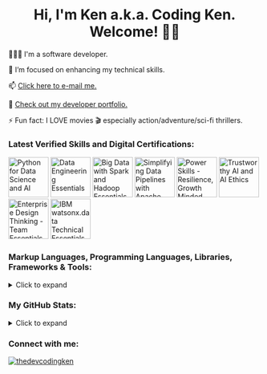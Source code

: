 <meta name="google-site-verification" content="FscKtGNr9FhtKO7F6JX0py_fleDaenj827Abbb02SE8" />

<h1 align="center">Hi, I'm Ken a.k.a. Coding Ken. Welcome! 👋🏾</h1>

👨🏾‍💻 I'm a software developer.<br>

💼 I’m focused on enhancing my technical skills.<br> 

📫 [Click here to e-mail me.](https://linktr.ee/TheDevCodingKen)<br>

👀 [Check out my developer portfolio.](https://www.CodingKen.dev/)<br>

⚡ Fun fact: I LOVE movies 🎬 especially action/adventure/sci-fi thrillers.


### Latest Verified Skills and Digital Certifications:
<!--START_SECTION:badges-->
<a href="https://www.credly.com/badges/b29ad67b-cf24-47d7-9714-286042dae1f0" title="Python for Data Science and AI"><img src="https://images.credly.com/size/80x80/images/40bee502-a5b3-4365-90e7-57eed5067594/image.png" alt="Python for Data Science and AI" width="80" height="80"></a>
<a href="https://www.credly.com/badges/f3bff7bd-be25-4302-8cd9-11914681d873" title="Data Engineering Essentials"><img src="https://images.credly.com/size/80x80/images/c0b439e5-79d5-498e-abc9-2b71cdf08c34/image.png" alt="Data Engineering Essentials" width="80" height="80"></a>
<a href="https://www.credly.com/badges/9f0a14d6-38f9-4cf0-82c6-1df1354b804b" title="Big Data with Spark and Hadoop Essentials"><img src="https://images.credly.com/size/80x80/images/dea01098-7cb4-4131-91b3-bb397d1e16a1/image.png" alt="Big Data with Spark and Hadoop Essentials" width="80" height="80"></a>
<a href="https://www.credly.com/badges/c6e7bd60-dede-4b26-963d-053b2be11c8f" title="Simplifying Data Pipelines with Apache Kafka"><img src="https://images.credly.com/size/80x80/images/e326783e-e92d-41a6-b2e6-1eb5bc91b7ad/blob" alt="Simplifying Data Pipelines with Apache Kafka" width="80" height="80"></a>
<a href="https://www.credly.com/badges/1b8aeabf-b7f6-40b4-9192-5149b012f68b" title="Power Skills - Resilience, Growth Minded, Learning Agility, Time Management"><img src="https://images.credly.com/size/80x80/images/953dbff8-c1fc-4dd8-a634-bbe0c15e60a7/image.png" alt="Power Skills - Resilience, Growth Minded, Learning Agility, Time Management" width="80" height="80"></a>
<a href="https://www.credly.com/badges/5653a2c5-afed-442a-ab0a-12ffeb89000b" title="Trustworthy AI and AI Ethics"><img src="https://images.credly.com/size/80x80/images/25d0ed8f-02ee-4277-bf8f-2dacfe123a79/Trustworthy-AI-and-AI-Ethics-Foundations.png" alt="Trustworthy AI and AI Ethics" width="80" height="80"></a>
<a href="https://www.credly.com/badges/4e4fce09-3fd7-45a0-91a5-74eb297124d9" title="Enterprise Design Thinking - Team Essentials for AI"><img src="https://images.credly.com/size/80x80/images/09f644d1-eed2-4279-bc49-1e26cddc9d3d/Team_Essentials.png" alt="Enterprise Design Thinking - Team Essentials for AI" width="80" height="80"></a>
<a href="https://www.credly.com/badges/1a9ef852-91ef-47d1-85b1-bfa135e6f215" title="IBM watsonx.data Technical Essentials"><img src="https://images.credly.com/size/80x80/images/55db4a16-b62e-4031-a7fc-124e4aa2d1e2/IBM_20watsonxdata_20Technical_20Essentials.png" alt="IBM watsonx.data Technical Essentials" width="80" height="80"></a>
<!--END_SECTION:badges-->

 ### Markup Languages, Programming Languages, Libraries, Frameworks & Tools:
<details>
<summary>Click to expand</summary>
<p>
 <img src="https://img.shields.io/badge/Markdown-000000?style=for-the-badge&logo=markdown&logoColor=white" />
 <img src="https://img.shields.io/badge/HTML5-E34F26?style=for-the-badge&logo=html5&logoColor=white" />
 <img src="https://img.shields.io/badge/CSS3-1572B6?style=for-the-badge&logo=css3&logoColor=white" />
 <img src="https://img.shields.io/badge/YAML-CB171E?style=for-the-badge&logo=css3&logoColor=white" />
 <img src="https://img.shields.io/badge/JSON-000?style=for-the-badge&logo=css3&logoColor=white" />
 <img src="https://img.shields.io/badge/SVG-Markup?style=for-the-badge&logo=css3&logoColor=white" />
 <img src="https://img.shields.io/badge/Sass-CC6699?style=for-the-badge&logo=sass&logoColor=white" />
 <img src="https://img.shields.io/badge/Bootstrap-563D7C?style=for-the-badge&logo=bootstrap&logoColor=white" />
 <img src="https://img.shields.io/badge/Python-3776AB?style=for-the-badge&logo=python&logoColor=white" />
 <img src="https://img.shields.io/badge/JavaScript-323330?style=for-the-badge&logo=javascript&logoColor=F7DF1E" />
 <img src="https://img.shields.io/badge/jQuery-0769AD?style=for-the-badge&logo=jquery&logoColor=white" />
 <img src="https://img.shields.io/badge/Node.js-43853D?style=for-the-badge&logo=node.js&logoColor=white" />
 <img src="https://img.shields.io/badge/Express.js-000000?style=for-the-badge&logo=express&logoColor=white" />
 <img src="https://img.shields.io/badge/React-20232A?style=for-the-badge&logo=react&logoColor=61DAFB" />
 <img src="https://img.shields.io/badge/Webpack-8DD6F9?style=for-the-badge&logo=Webpack&logoColor=white" />
 <img src="https://img.shields.io/badge/Babel-F9DC3E?style=for-the-badge&logo=babel&logoColor=white" />
 <img src="https://img.shields.io/badge/eslint-3A33D1?style=for-the-badge&logo=eslint&logoColor=white" />
 <img src="https://img.shields.io/badge/prettier-1A2C34?style=for-the-badge&logo=prettier&logoColor=F7BA3E" />
</p>

<p>
 <a href="https://code.visualstudio.com/" target="_blank" rel="noreferrer"> <img src="https://cdn.jsdelivr.net/gh/devicons/devicon/icons/vscode/vscode-original-wordmark.svg" alt="Visual Studio Code" width="70" height="70"/></a>
 <a href="https://brew.sh/" target="_blank" rel="noreferrer"> <img src="https://brew.sh/assets/img/homebrew-256x256.png" alt="Homebrew" width="70" height="70"/></a>
 <a href="https://www.npmjs.com/" target="_blank" rel="noreferrer"> <img src="https://cdn.jsdelivr.net/gh/devicons/devicon/icons/npm/npm-original-wordmark.svg" alt="npm.js" width="70" height="70"/></a>
 <a href="https://git-scm.com/" target="_blank" rel="noreferrer"> <img src="https://cdn.jsdelivr.net/gh/devicons/devicon/icons/git/git-original-wordmark.svg"
  alt="Git" width="70" height="70"/></a>
 <a href="https://github.com/" target="_blank" rel="noreferrer"> <img src="https://cdn.jsdelivr.net/gh/devicons/devicon/icons/github/github-original-wordmark.svg" alt="GitHub" width="70" height="70"/></a>
</p>
</details>

### My GitHub Stats:
<details>
<summary>Click to expand</summary>
<h3 align="center">
<a href="https://github.com/TheDevCodingKen/github-readme-stats">
  <img align="center" src="https://github-readme-stats-zeta-tan-78.vercel.app/api/top-langs/?username=TheDevCodingKen&layout=donut&theme=algolia&count-private=true&hide_progress=true" />
  <img align="center" src="https://github-readme-stats-zeta-tan-78.vercel.app/api?username=TheDevCodingKen&theme=algolia&show_icons=true&hide_rank=true" />
  <img align="center" src="https://github-readme-streak-stats-pearl-six.vercel.app?user=TheDevCodingKen&theme=algolia&exclude_days=Sun%2CSat" />
</a>
</details>

### Connect with me:
<p align="left">
 <a href="https://linkedin.com/in/thedevcodingken" target="_blank">
  <img align="center" src="https://img.shields.io/badge/linkedin-%230077B5.svg?&style=for-the-badge&logo=linkedin&logoColor=white" alt="thedevcodingken" /></a>
</p>
